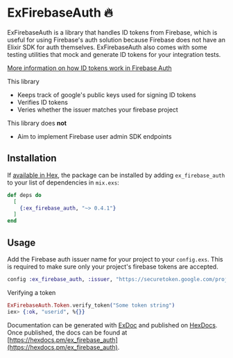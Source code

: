# ExFirebaseAuth 🔥

ExFirebaseAuth is a library that handles ID tokens from Firebase, which is useful for using Firebase's auth solution because Firebase does not have an Elixir SDK for auth themselves. ExFirebaseAuth also comes with some testing utilities that mock and generate ID tokens for your integration tests.

[More information on how ID tokens work in Firebase Auth](https://firebase.google.com/docs/auth/admin/verify-id-tokens)

This library

- Keeps track of google's public keys used for signing ID tokens
- Verifies ID tokens
- Veries whether the issuer matches your firebase project

This library does **not**

- Aim to implement Firebase user admin SDK endpoints

## Installation

If [available in Hex](https://hex.pm/packages/ex_firebase_auth), the package can be installed
by adding `ex_firebase_auth` to your list of dependencies in `mix.exs`:

```elixir
def deps do
  [
    {:ex_firebase_auth, "~> 0.4.1"}
  ]
end
```

## Usage

Add the Firebase auth issuer name for your project to your `config.exs`. This is required to make sure only your project's firebase tokens are accepted.

```elixir
config :ex_firebase_auth, :issuer, "https://securetoken.google.com/project-123abc"
```

Verifying a token

```elixir
ExFirebaseAuth.Token.verify_token("Some token string")
iex> {:ok, "userid", %{}}
```

Documentation can be generated with [ExDoc](https://github.com/elixir-lang/ex_doc)
and published on [HexDocs](https://hexdocs.pm). Once published, the docs can
be found at [https://hexdocs.pm/ex_firebase_auth](https://hexdocs.pm/ex_firebase_auth).
